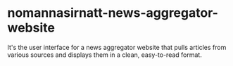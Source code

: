 # nomannasirnatt-news-aggregator-website
It's the user interface for a  news aggregator website that pulls articles from various sources and displays them in a clean,  easy-to-read format.
